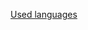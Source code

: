 [Used languages](https://github-readme-stats.vercel.app/api/top-langs/?username=adambaranec&theme=blue-green)
